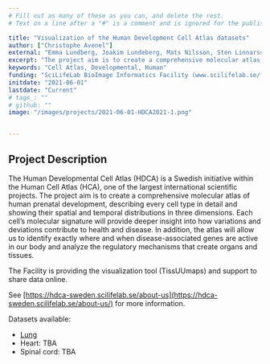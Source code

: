 ```yaml
---
# Fill out as many of these as you can, and delete the rest.
# Text on a line after a "#" is a comment and is ignored for the published page.

title: "Visualization of the Human Development Cell Atlas datasets"
author: ["Christophe Avenel"]
external: "Emma Lundberg, Joakim Lundeberg, Mats Nilsson, Sten Linnarsson, Erik Sundström, Christos Samakovolis"
excerpt: "The project aim is to create a comprehensive molecular atlas of human prenatal development, describing every cell type in detail and showing their spatial and temporal distributions in three dimensions."
keywords: "Cell Atlas, Developmental, Human"
funding: "SciLifeLab BioImage Informatics Facility (www.scilifelab.se/facilities/bioimage-informatics)"
initdate: "2021-06-01"
lastdate: "Current"
# tags_: ""
# github: ""
image: "/images/projects/2021-06-01-HDCA2021-1.png"


---
```


## Project Description
The Human Developmental Cell Atlas (HDCA) is a Swedish initiative within the Human Cell Atlas (HCA), one of the largest international scientific projects. The project aim is to create a comprehensive molecular atlas of human prenatal development, describing every cell type in detail and showing their spatial and temporal distributions in three dimensions. Each cell’s molecular signature will provide deeper insight into how variations and deviations contribute to health and disease. In addition, the atlas will allow us to identify exactly where and when disease-associated genes are active in our body and analyze the regulatory mechanisms that create organs and tissues. 

The Facility is providing the visualization tool (TissUUmaps) and support to share data online.

See [https://hdca-sweden.scilifelab.se/about-us](https://hdca-sweden.scilifelab.se/about-us/) for more information.

Datasets available:
 - [Lung](https://tissuumaps.dckube.scilifelab.se/web/private/HDCA/index.html)
 - Heart: TBA
 - Spinal cord: TBA
